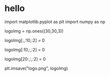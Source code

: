 # hello
import matplotlib.pyplot as plt
import numpy as np

logoImg = np.ones((30,30,3))

logoImg[:,:10,:2] = 0

logoImg[:10,:,:2] = 0

logoImg[20:,:,:2] = 0

plt.imsave("logo.png", logoImg)

